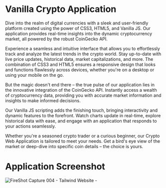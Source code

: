 # Vanilla Crypto Application

Dive into the realm of digital currencies with a sleek and user-friendly platform created using the power of CSS3, HTML5, and Vanilla JS. Our application provides real-time insights into the dynamic cryptocurrency market, all powered by the robust CoinGecko API.

Experience a seamless and intuitive interface that allows you to effortlessly track and analyze the latest trends in the crypto world. Stay up-to-date with live price updates, historical data, market capitalizations, and more. The combination of CSS3 and HTML5 ensures a responsive design that looks and functions flawlessly across devices, whether you're on a desktop or using your mobile on the go.

But the magic doesn't end there – the true pulse of our application lies in the innovative integration of the CoinGecko API. Instantly access a wealth of cryptocurrency data, providing you with accurate market information and insights to make informed decisions.

Our Vanilla JS scripting adds the finishing touch, bringing interactivity and dynamic features to the forefront. Watch charts update in real-time, explore historical data with ease, and engage with an application that responds to your actions seamlessly.

Whether you're a seasoned crypto trader or a curious beginner, our Crypto Web Application is tailored to meet your needs. Get a bird's eye view of the market or deep-dive into specific coin details – the choice is yours.

# Application Screenshot

![FireShot Capture 004 - Tailwind Website - ](https://github.com/arpitgoswami/websites/assets/71710858/54f8820d-8fc3-4cd0-9875-db29f74938aa)
